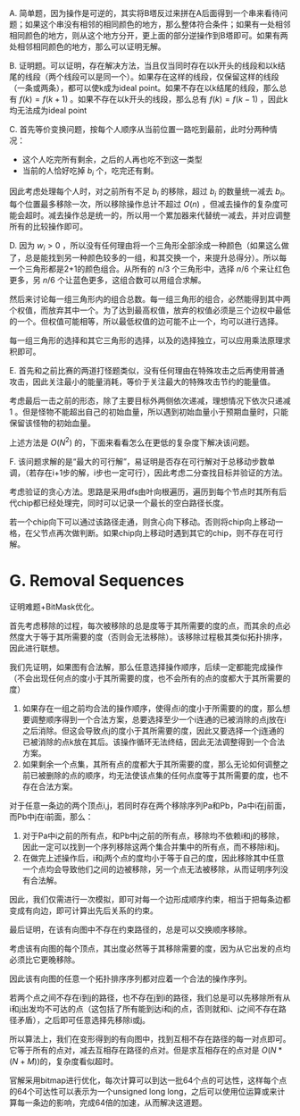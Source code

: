 A. 简单题，因为操作是可逆的，其实将B塔反过来拼在A后面得到一个串来看待问题；如果这个串没有相邻的相同颜色的地方，那么整体符合条件；如果有一处相邻相同颜色的地方，则从这个地方分开，更上面的部分逆操作到B塔即可。如果有两处相邻相同颜色的地方，那么可以证明无解。

B. 证明题。可以证明，存在解决方法，当且仅当同时存在以k开头的线段和以k结尾的线段（两个线段可以是同一个）。如果存在这样的线段，仅保留这样的线段（一条或两条），都可以使k成为ideal point。如果不存在以k结尾的线段，那么总有 $f(k)=f(k+1)$ 。如果不存在以k开头的线段，那么总有 $f(k)=f(k-1)$ ，因此k均无法成为ideal point

C. 首先等价变换问题，按每个人顺序从当前位置一路吃到最前，此时分两种情况：

* 这个人吃完所有剩余，之后的人再也吃不到这一类型
* 当前的人恰好吃掉 $b_i$ 个，吃完还有剩。

因此考虑处理每个人时，对之前所有不足 $b_i$ 的移除，超过 $b_i$ 的数量统一减去 $b_i$。每个位置最多移除一次，所以移除操作总计不超过 $O(n)$ ，但减去操作的复杂度可能会超时。减去操作总是统一的，所以用一个累加器来代替统一减去，并对应调整所有的比较操作即可。

D. 因为 $w_i>0$ ，所以没有任何理由将一个三角形全部涂成一种颜色（如果这么做了，总是能找到另一种颜色较多的一组，和其交换一个，来提升总得分）。所以每一个三角形都是2+1的颜色组合。从所有的 $n/3$ 个三角形中，选择 $n/6$ 个来让红色更多，另 $n/6$ 个让蓝色更多，这组合数可以用组合求解。

然后来讨论每一组三角形内的组合总数。每一组三角形的组合，必然能得到其中两个权值，而放弃其中一个。为了达到最高权值，放弃的权值必须是三个边权中最低的一个。但权值可能相等，所以最低权值的边可能不止一个，均可以进行选择。

每一组三角形的选择和其它三角形的选择，以及的选择独立，可以应用乘法原理求积即可。

E. 首先和之前比赛的两道打怪题类似，没有任何理由在特殊攻击之后再使用普通攻击，因此关注最小的能量消耗，等价于关注最大的特殊攻击节约的能量值。

考虑最后一击之前的形态，除了主要目标外两侧依次递减，理想情况下依次只递减1 。但是怪物不能超出自己的初始血量，所以遇到初始血量小于预期血量时，只能保留该怪物的初始血量。

上述方法是 $O(N^2)$ 的，下面来看看怎么在更低的复杂度下解决该问题。

F. 该问题求解的是“最大的可行解”，易证明是否存在可行解对于总移动步数单调，（若存在i+1步的解，i步也一定可行），因此考虑二分查找目标并验证的方法。

考虑验证的贪心方法。思路是采用dfs由叶向根遍历，遍历到每个节点时其所有后代chip都已经处理完，同时可以记录一个最长的空白路径长度。

若一个chip向下可以通过该路径走通，则贪心向下移动。否则将chip向上移动一格，在父节点再次做判断。如果chip向上移动时遇到其它的chip，则不存在可行解。

# G. Removal Sequences

证明难题+BitMask优化。

首先考虑移除的过程，每次被移除的总是度等于其所需要的度的点，而其余的点必然度大于等于其所需要的度（否则会无法移除）。该移除过程极其类似拓扑排序，因此进行联想。

我们先证明，如果图有合法解，那么任意选择操作顺序，后续一定都能完成操作（不会出现任何点的度小于其所需要的度，也不会所有的点的度都大于其所需要的度）

1. 如果存在一组之前均合法的操作顺序，使得点i的度小于所需要的的度，那么想要调整顺序得到一个合法方案，总要选择至少一个i连通的已被消除的点j放在i之后消除。但这会导致点j的度小于其所需要的度，因此又要选择一个j连通的已被消除的点k放在其后。该操作循环无法终结，因此无法调整得到一个合法方案。
2. 如果剩余一个点集，其所有点的度都大于其所需要的度，那么无论如何调整之前已被删除的点的顺序，均无法使该点集的任何点度等于其所需要的度，也不存在合法方案。

对于任意一条边的两个顶点i,j，若同时存在两个移除序列Pa和Pb，Pa中i在j前面，而Pb中j在i前面，那么：

1. 对于Pa中i之前的所有点，和Pb中j之前的所有点，移除均不依赖i和j的移除，因此一定可以找到一个序列移除这两个集合并集中的所有点，而不移除i和j。
2. 在做完上述操作后，i和j两个点的度均小于等于自己的度，因此移除其中任意一个点均会导致他们之间的边被移除，另一个点无法被移除，从而证明序列没有合法解。

因此，我们仅需进行一次模拟，即可对每一个边形成顺序约束，相当于把每条边都变成有向边，即可计算出先后关系的约束。

最后证明，在该有向图中不存在约束路径的，总是可以交换顺序移除。

考虑该有向图的每个顶点，其出度必然等于其移除需要的度，因为从它出发的点均必须比它更晚移除。

因此该有向图的任意一个拓扑排序序列都对应着一个合法的操作序列。

若两个点之间不存在i到j的路径，也不存在j到i的路径，我们总是可以先移除所有从i和j出发均不可达的点（这包括了所有能到达i和j的点，否则就和i、j之间不存在路径矛盾），之后即可任意选择先移除i或j。

所以算法上，我们在变形得到的有向图中，找到互相不存在路径的每一对点即可。它等于所有的点对，减去互相存在路径的点对。但是求互相存在的点对是 $O(N*(N+M))$的，复杂度看似超时。

官解采用bitmap进行优化，每次计算可以到达一批64个点的可达性，这样每个点的64个可达性可以表示为一个unsigned long long，之后可以使用位运算或来计算每一条边的影响，完成64倍的加速，从而解决这道题。